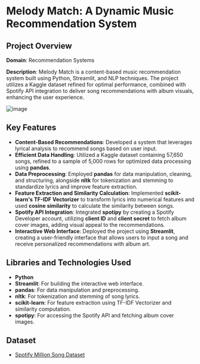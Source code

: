 # Melody Match: A Dynamic Music Recommendation System

## Project Overview
**Domain**: Recommendation Systems

**Description**: Melody Match is a content-based music recommendation system built using Python, Streamlit, and NLP techniques. The project utilizes a Kaggle dataset refined for optimal performance, combined with Spotify API integration to deliver song recommendations with album visuals, enhancing the user experience.

![image](https://github.com/user-attachments/assets/861e540f-05aa-4b9c-b49d-3c88064e56e6)

## Key Features
- **Content-Based Recommendations**: Developed a system that leverages lyrical analysis to recommend songs based on user input.
- **Efficient Data Handling**: Utilized a Kaggle dataset containing 57,650 songs, refined to a sample of 5,000 rows for optimized data processing using **pandas**.
- **Data Preprocessing**: Employed **pandas** for data manipulation, cleaning, and structuring, alongside **nltk** for tokenization and stemming to standardize lyrics and improve feature extraction.
- **Feature Extraction and Similarity Calculation**: Implemented **scikit-learn's TF-IDF Vectorizer** to transform lyrics into numerical features and used **cosine similarity** to calculate the similarity between songs.
- **Spotify API Integration**: Integrated **spotipy** by creating a Spotify Developer account, utilizing **client ID** and **client secret** to fetch album cover images, adding visual appeal to the recommendations.
- **Interactive Web Interface**: Deployed the project using **Streamlit**, creating a user-friendly interface that allows users to input a song and receive personalized recommendations with album art.

## Libraries and Technologies Used
- **Python**
- **Streamlit**: For building the interactive web interface.
- **pandas**: For data manipulation and preprocessing.
- **nltk**: For tokenization and stemming of song lyrics.
- **scikit-learn**: For feature extraction using TF-IDF Vectorizer and similarity computation.
- **spotipy**: For accessing the Spotify API and fetching album cover images.

## Dataset
- [Spotify Million Song Dataset](https://www.kaggle.com/datasets/notshrirang/spotify-million-song-dataset)




